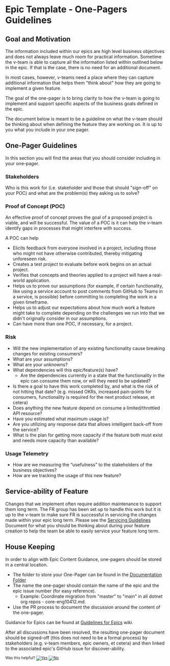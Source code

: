 # Epic Template - One-Pagers Guidelines

## Goal and Motivation

The information included within our epics are high level business objectives and does not always leave much room for practical information. Sometime the v-team is able to capture all the information listed within outlined below in the epic. If that is the case, there is no need for an additional document.

In most cases, however, v-teams need a place where they can capture additional information that helps them "think about" how they are going to implement a given feature.

The goal of the one-pager is to bring clarity to how the v-team is going to implement and support specific aspects of the business goals defined in the epic.

The document below is meant to be a guideline on what the v-team should be thinking about when defining the feature they are working on. It is up to you what you include in your one pager.

## One-Pager Guidelines

In this section you will find the areas that you should consider including in your one-pager.

### Stakeholders

Who is this work for (i.e. stakeholder and those that should "sign-off" on your POC) and what are the problem(s) they asking us to solve?  

### Proof of Concept (POC)

An effective proof of concept proves the goal of a proposed project is viable, and will be successful. The value of a POC is it can help the v-team identify gaps in processes that might interfere with success.

A POC can help
- Elicits feedback from everyone involved in a project, including those who might not have otherwise contributed, thereby mitigating unforeseen risk.
- Creates a test project to evaluate before work begins on an actual project. 
- Verifies that concepts and theories applied to a project will have a real-world application.
- Helps us to prove our assumptions (for example, if certain functionality, like using a service account to post comments from GitHub to Teams in a service, is possible) before committing to completing the work in a given timeframe.
- Helps us to adjust our expectations about how much work a feature might take to complete depending on the challenges we run into that we didn't originally consider in our assumptions.
- Can have more than one POC, if necessary, for a project.


### Risk

- Will the new implementation of any existing functionality cause breaking changes for existing consumers?
- What are your assumptions?
- What are your unknowns?
- What dependencies will this epic/feature(s) have?
  - Are the dependencies currently in a state that the functionality in the epic can consume them now, or will they need to be updated?
- Is there a goal to have this work completed by, and what is the risk of not hitting that date? (e.g. missed OKRs, increased pain-points for consumers, functionality is required for the next product release, et cetera)
- Does anything the new feature depend on consume a limited/throttled API resource? 
- Have you estimated what maximum usage is? 
- Are you utilizing any response data that allows intelligent back-off from the service?
- What is the plan for getting more capacity if the feature both must exist and needs more capacity than available?

### Usage Telemetry

- How are we measuring the “usefulness” to the stakeholders of the business objectives?
- How are we tracking the usage of this new feature?

## Service-ability of Feature

Changes that we implement often require addition maintenance to support them long term. The FR group has been set up to handle this work but it is up to the v-team to make sure FR is successful in servicing the changes made within your epic long term. Please see the [Servicing Guidelines](https://github.com/dotnet/arcade/blob/main/Documentation/ProjectDocs/Servicing%20Guidelines.md) Document for what you should be thinking about during your feature creation to help the team be able to easily service your feature long term.

## House Keeping

In order to align with Epic Content Guidance, one-pagers should be stored in a central location. 
- The folder to store your One-Pager can be found in the [Documentation Folder](https://github.com/dotnet/dnceng/blob/main/Documentation/TeamProcess/One-Pagers)
- The name the one-pager should contain the name of the epic and the epic issue number (for easy reference). 
  - Example: Coordinate migration from "master" to "main" in all dotnet org repos - core-eng10412.md. 
- Use the PR process to document the discussion around the content of the one-pager.

Guidance for Epics can be found at [Guidelines for Epics](https://dev.azure.com/dnceng/internal/_wiki/wikis/DNCEng%20Services%20Wiki/552/Guidelines-for-Epics) wiki.

After all discussions have been resolved, the resulting one-pager document should be signed-off (this does not need to be a formal process) by stakeholders (e.g. v-team members, epic owners, et cetera) and then linked to the associated epic's GitHub issue for discover-ability.


<!-- Begin Generated Content: Doc Feedback -->
<sub>Was this helpful? [![Yes](https://helix.dot.net/f/ip/5?p=Documentation%5CProjectDocs%5Cone-pager-template.md)](https://helix.dot.net/f/p/5?p=Documentation%5CProjectDocs%5Cone-pager-template.md) [![No](https://helix.dot.net/f/in)](https://helix.dot.net/f/n/5?p=Documentation%5CProjectDocs%5Cone-pager-template.md)</sub>
<!-- End Generated Content-->
